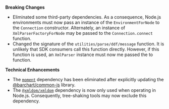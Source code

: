 **Breaking Changes**

* Eliminated some third-party dependencies. As a consequence, Node.js environments must now pass an instance of the `EnvironmentForNode` to the `Connection` constructor. Alternately, an instance of `XmlParserFactoryForNode` may be passed to the `Connection.connect` function.
* Changed the signature of the `utilities/parse/ddf/message` function. It is unlikely that SDK consumers call this function directly. However, if this function is used, an `XmlParser` instance must now me passed the to function.

**Technical Enhancements**

* The [`moment`](https://momentjs.com/) dependency has been eliminated after explicitly updating the [@barchart/common-js](https://github.com/barchart/common-node-js) library.
* The [`@xmldom/xmldom`](https://github.com/xmldom/xmldom) dependency is now only used when operating in Node.js. Consequently, tree-shaking tools may now exclude this dependency.